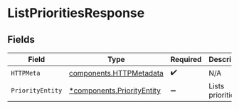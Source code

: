 # ListPrioritiesResponse


## Fields

| Field                                                                   | Type                                                                    | Required                                                                | Description                                                             |
| ----------------------------------------------------------------------- | ----------------------------------------------------------------------- | ----------------------------------------------------------------------- | ----------------------------------------------------------------------- |
| `HTTPMeta`                                                              | [components.HTTPMetadata](../../models/components/httpmetadata.md)      | :heavy_check_mark:                                                      | N/A                                                                     |
| `PriorityEntity`                                                        | [*components.PriorityEntity](../../models/components/priorityentity.md) | :heavy_minus_sign:                                                      | Lists priorities                                                        |